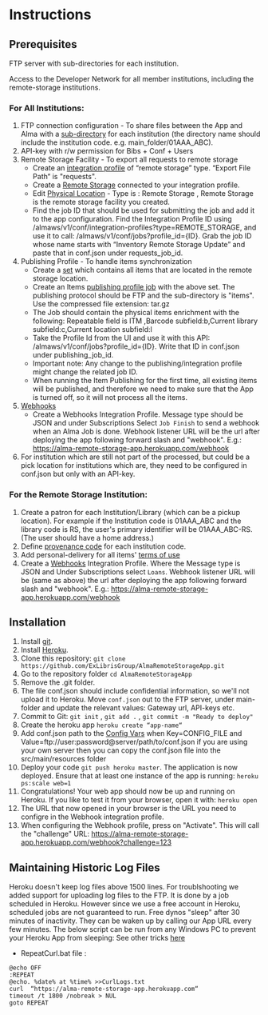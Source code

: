 # Instructions
## Prerequisites
FTP server with sub-directories for each institution.

Access to the Developer Network for all member institutions, including the remote-storage institutions.

### For All Institutions:
1. FTP connection configuration - To share files between the App and Alma with a  [sub-directory](https://knowledge.exlibrisgroup.com/Alma/Product_Documentation/010Alma_Online_Help_(English)/050Administration/050Configuring_General_Alma_Functions/050External_Systems#UpdateSubmissionFormatFtp) for each institution (the directory name should include the institution code. e.g. main_folder/01AAA_ABC).
2. API-key with r/w permission for Bibs + Conf + Users
3. Remote Storage Facility - To export all requests to remote storage
    - Create an [integration profile](https://developers.exlibrisgroup.com/alma/integrations/remote_storage/xml_based/)  of “remote storage” type. “Export File Path“ is "requests".
    - Create a [Remote Storage](https://knowledge.exlibrisgroup.com/Alma/Product_Documentation/010Alma_Online_Help_(English)/030Fulfillment/080Configuring_Fulfillment/040Configuring_Remote_Storage_Facilities) connected to your integration profile.
    - Edit [Physical Location](https://knowledge.exlibrisgroup.com/Alma/Product_Documentation/010Alma_Online_Help_(English)/030Fulfillment/080Configuring_Fulfillment/030Configuring_Physical_Locations) - Type is : Remote Storage , Remote Storage is the remote storage facility you created.
    - Find the job ID that should be used for submitting the job and add it to the app configuration. Find the Integration Profile ID using /almaws/v1/conf/integration-profiles?type=REMOTE_STORAGE, and use it to call: /almaws/v1/conf/jobs?profile_id={ID}. Grab the job ID whose name starts with “Inventory Remote Storage Update” and paste that in conf.json under requests_job_id.
4. Publishing Profile - To handle items synchronization
    - Create a [set](https://knowledge.exlibrisgroup.com/Alma/Product_Documentation/010Alma_Online_Help_(English)/050Administration/070Managing_Jobs/060Managing_Search_Queries_and_Sets#sets.setDetail) which contains all items that are located in the remote storage location.
    - Create an Items [publishing profile job](https://knowledge.exlibrisgroup.com/Alma/Product_Documentation/010Alma_Online_Help_(English)/090Integrations_with_External_Systems/030Resource_Management/080Publishing_and_Inventory_Enrichment) with the above set. The publishing protocol should be FTP and the sub-directory is "items". Use the compressed file extension: tar.gz
    - The Job should contain the physical items enrichment with the following: Repeatable field is ITM ,Barcode subfield:b,Current library subfield:c,Current location subfield:l
    - Take the Profile Id from the UI and use it with this API: /almaws/v1/conf/jobs?profile_id={ID}. Write that ID in conf.json under publishing_job_id.
    - Important note: Any change to the publishing/integration profile might change the related job ID.
    - When running the Item Publishing for the first time, all existing items will be published, and therefore we need to make sure that the App is turned off, so it will not process all the items.
5.  [Webhooks](https://knowledge.exlibrisgroup.com/Alma/Product_Documentation/010Alma_Online_Help_(English)/090Integrations_with_External_Systems/030Resource_Management/300Webhooks)
    - Create a Webhooks Integration Profile. Message type should be JSON and under Subscriptions Select `Job Finish` to send a webhook when an Alma Job is done. Webhook listener URL will be the url after deploying the app following forward slash and "webhook". E.g.:  https://alma-remote-storage-app.herokuapp.com/webhook
6. For institution which are still not part of the processed, but could be a pick location for institutions which are, they need to be configured in conf.json but only with an API-key.

### For the Remote Storage Institution:
1. Create a patron for each Institution/Library (which can be a pickup location). For example if the Institution code is 01AAA_ABC and the library code is RS, the user's primary identifier will be 01AAA_ABC-RS. (The user should have a home address.)
2. Define [provenance code](https://knowledge.exlibrisgroup.com/Alma/Product_Documentation/010Alma_Online_Help_(English)/040Resource_Management/080Configuring_Resource_Management/080Configuring_Provenance_Codes) for each institution code.
3. Add personal-delivery for all items' [terms of use](https://knowledge.exlibrisgroup.com/Alma/Product_Documentation/010Alma_Online_Help_(English)/030Fulfillment/080Configuring_Fulfillment/050Physical_Fulfillment#fulfillment.tou.termsOfUseManagement)
4. Create a [Webhooks](https://knowledge.exlibrisgroup.com/Alma/Product_Documentation/010Alma_Online_Help_(English)/090Integrations_with_External_Systems/030Resource_Management/300Webhooks) Integration Profile. Where the Message type is JSON and Under Subscriptions select `Loans`. Webhook listener URL will be (same as above) the url after deploying the app following forward slash and "webhook". E.g.:  https://alma-remote-storage-app.herokuapp.com/webhook


## Installation

1. Install [git](https://git-scm.com/downloads).
2. Install [Heroku](https://devcenter.heroku.com/articles/getting-started-with-java#set-up).
3. Clone this repository: `git clone https://github.com/ExLibrisGroup/AlmaRemoteStorageApp.git`
4. Go to the repository folder `cd AlmaRemoteStorageApp`
5. Remove the .git folder.
6. The file conf.json should include confidential information, so we'll not upload it to Heroku. Move `conf.json` out to the FTP server, under main-folder and update the relevant values: Gateway url, API-keys etc.
7. Commit to Git: `git init` , `git add .` , `git commit -m "Ready to deploy"`
8. Create the heroku app `heroku create “app-name“`
9. Add conf.json path to the [Config Vars](https://devcenter.heroku.com/articles/config-vars#using-the-heroku-dashboard) when Key=CONFIG_FILE and Value=ftp://user:password@server/path/to/conf.json
if you are using your own server then you can copy the conf.json file into the src/main/resources folder
10. Deploy your code `git push heroku master`. The application is now deployed. Ensure that at least one instance of the app is running: `heroku ps:scale web=1`
11. Congratulations! Your web app should now be up and running on Heroku. If you like to test it from your browser, open it with: `heroku open`
12. The URL that now opened in your browser is the URL you need to configre in the Webhook integration profile.
13. When configuring the Webhook profile, press on "Activate". This will call the "challenge" URL: https://alma-remote-storage-app.herokuapp.com/webhook?challenge=123

## Maintaining Historic Log Files
Heroku doesn't keep log files above 1500 lines. For troublshooting we added support for uploading log files to the FTP.
It is done by a job scheduled in Heroku. However since we use a free account in Heroku, scheduled jobs are not guaranteed to run.
Free dynos "sleep" after 30 minutes of inactivity. They can be waken up by calling our App URL every few minutes.
The below script can be run from any Windows PC to prevent your Heroku App from sleeping:
See other tricks [here](https://quickleft.com/blog/6-easy-ways-to-prevent-your-heroku-node-app-from-sleeping/)

- RepeatCurl.bat file :
```
@echo OFF
:REPEAT
@echo. %date% at %time% >>CurlLogs.txt
curl  “https://alma-remote-storage-app.herokuapp.com“
timeout /t 1800 /nobreak > NUL
goto REPEAT
```

